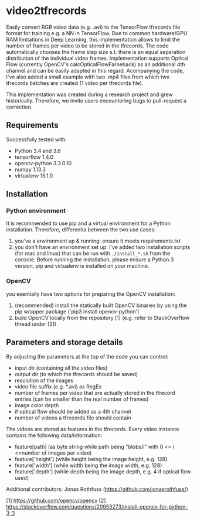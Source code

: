 # video2tfrecords
Easily convert RGB video data (e.g. .avi) to the TensorFlow tfrecords file format for training e.g. a NN in TensorFlow. Due to common hardware/GPU RAM limitations in Deep Learning, this implementation allows to limit the number of frames per video to be stored in the tfrecords. The code automatically chooses the frame step size s.t. there is an equal separation distribution of the individual video frames. 
Implementation supports Optical Flow (currently OpenCV's calcOpticalFlowFarneback) as an additional 4th channel and can be easily adapted in this regard. Acompanying the code, I've also added a small example with two .mp4 files from which two tfrecords batches are created (1 video per tfrecords file).

This implementation was created during a research project and grew historically. Therefore, we invite users encountering bugs to pull-request a correction.

## Requirements
Successfully tested with:
- Python 3.4 and 3.6
- tensorflow 1.4.0
- opencv-python 3.3.0.10
- numpy 1.13.3 
- virtualenv 15.1.0

## Installation
### Python environment
It is recommended to use pip and a virtual environment for a Python installation. Therefore, differentia between the two use cases:
1. you've a environment up & running: ensure it meets requirements.txt
2. you don't have an environment set up: I've added two installation scripts (for mac and linux) that can be run with `./install_*.sh` from the console. Before running the installation, please ensure a Python 3 version, pip and virtualenv is installed on your machine.

### OpenCV
you esentially have two options for preparing the OpenCV installation:
1. (recommended) install the statically built OpenCV binaries by using the pip wrapper package ('pip3 install opencv-python')
2. build OpenCV locally from the repository [1] (e.g. refer to StackOverflow thread under [2])


## Parameters and storage details
By adjusting the parameters at the top of the code you can control:
- input dir (containing all the video files)
- output dir (to which the tfrecords should be saved)
- resolution of the images
- video file suffix (e.g. *.avi) as RegEx
- number of frames per video that are actually stored in the tfrecord entries (can be smaller than the real number of frames)
- image color depth
- if optical flow should be added as a 4th channel
- number of videos a tfrecords file should contain



The videos are stored as features in the tfrecords. Every video instance contains the following data/information:
- feature[path] (as byte string while path being "blobs/i" with 0 <= i <=number of images per video)
- feature['height'] (while height being the image height, e.g. 128)
- feature['width'] (while width being the image width, e.g. 128)
- feature['depth'] (while depth being the image depth, e.g. 4 if optical flow used)

Additional contributors: Jonas Rothfuss (https://github.com/jonasrothfuss/)

[1] https://github.com/opencv/opencv
[2] https://stackoverflow.com/questions/20953273/install-opencv-for-python-3-3

